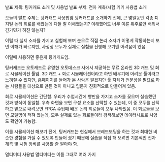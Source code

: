 
발표 제목: 팅커캐드 소개 및 사용법
발표 부제: 전자 계측/시험 기기 사용법 소개

오늘의 발표 주제는 팅커캐드 사용법임
팅커캐드를 소개하기 전에, 근 몇일동안 각종 디지털 논리 회로를 배웠는데 다들 잘 이해했는지?
이해했어도 너무 이론 위주로만 배워서 긴가민가 하진 않는지?

이럴 때 실제 소자를 가지고 실험해 보며 눈으로 직접 논리 소자가 어떻게 작동하는지 보면 이해가 빠르지만, 사정상 모두가 실제로 실험을 진행해 보기엔 어려움이 있음.

이럴때 사용하면 좋은게 팅커캐드임.

팅커캐드는 오토캐드로 유명한 오토데스크 사에서 제공하는 무료 온라인 3D 캐드 및 회로 시뮬레이션 툴임.
3D 캐드 + 회로 시뮬레이션이라고 하면 배우기에 어려운 툴이라고 느껴질 수 있지만, 홈페이지를 들어가 본 사람은 알겠지만 툴 자체가 전문성을 필요로 하는 사람들을 대상으로 만든 것이 아니고 입문자 친화적으로 만들어져 있음.

회로 시뮬레이션은 간단함.
우리가 수업시간에 빵판을 가지고 소자를 꽂으며 실습했던 것과 방식이 동일함.
우측 화면을 보면 구성 요소를 선택할 수 있는데, 이 중 모두를 선택하고 밑으로 내려보면 FPGA 수업때 배운 논리 회로들이 모두 나와있음. 이 회로들을 보면 모델명이 적혀 있는데, 모두 실제로 있는 회로들이라 검색해보면 데이터시트로 사양도 확인이 가능함.

이를 시뮬레이션 해보기 전에, 팅커캐드는 현실에서 브레드보딩을 하는 것과 최대한 비슷한 경험을 가질 수 있도록 만들어 졌기 때문에 실습을 직접 해 보려면 기본적인 전자 계측 및 시험 장비를 사용할 줄 알아야 함.


멀티미터 사용법
멀티미터는 이름 그대로 여러 가지 
